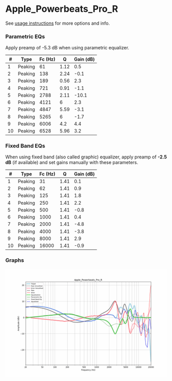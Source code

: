 # Apple_Powerbeats_Pro_R
See [usage instructions](https://github.com/jaakkopasanen/AutoEq#usage) for more options and info.

### Parametric EQs
Apply preamp of -5.3 dB when using parametric equalizer.

|   # | Type    |   Fc (Hz) |    Q |   Gain (dB) |
|-----|---------|-----------|------|-------------|
|   1 | Peaking |        61 | 1.12 |         0.5 |
|   2 | Peaking |       138 | 2.24 |        -0.1 |
|   3 | Peaking |       189 | 0.56 |         2.3 |
|   4 | Peaking |       721 | 0.91 |        -1.1 |
|   5 | Peaking |      2788 | 2.11 |       -10.1 |
|   6 | Peaking |      4121 | 6    |         2.3 |
|   7 | Peaking |      4847 | 5.59 |        -3.1 |
|   8 | Peaking |      5265 | 6    |        -1.7 |
|   9 | Peaking |      6006 | 4.2  |         4.4 |
|  10 | Peaking |      6528 | 5.96 |         3.2 |

### Fixed Band EQs
When using fixed band (also called graphic) equalizer, apply preamp of **-2.5 dB** (if available) and set gains manually with these parameters.

|   # | Type    |   Fc (Hz) |    Q |   Gain (dB) |
|-----|---------|-----------|------|-------------|
|   1 | Peaking |        31 | 1.41 |         0.1 |
|   2 | Peaking |        62 | 1.41 |         0.9 |
|   3 | Peaking |       125 | 1.41 |         1.8 |
|   4 | Peaking |       250 | 1.41 |         2.2 |
|   5 | Peaking |       500 | 1.41 |        -0.8 |
|   6 | Peaking |      1000 | 1.41 |         0.4 |
|   7 | Peaking |      2000 | 1.41 |        -4.8 |
|   8 | Peaking |      4000 | 1.41 |        -3.8 |
|   9 | Peaking |      8000 | 1.41 |         2.9 |
|  10 | Peaking |     16000 | 1.41 |        -0.9 |

### Graphs
![](./Apple_Powerbeats_Pro_R.png)
